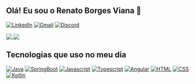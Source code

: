 ## Olá! Eu sou o Renato Borges Viana 👋

[![LinkedIn](https://img.shields.io/badge/LinkedIn-0077B5?style=for-the-badge&logo=linkedin&logoColor=white)](https://linkedin.com/in/renato-borges-viana)
[![Gmail](https://img.shields.io/badge/Gmail-D14836?style=for-the-badge&logo=gmail&logoColor=white)](mailto:renatoviana30@gmail.com)
[![Discord](https://img.shields.io/badge/Discord-7289DA?style=for-the-badge&logo=discord&logoColor=white)](https://discord.gg/V64mW5BEVA)

<a href="https://github.com/renato-viana">
  <img align="center" src="https://github-readme-stats.vercel.app/api?username=renato-viana&show_icons=true&theme=radical" />
</a>
<a href="https://github.com/renato-viana">
  <img align="center" src="https://github-readme-stats.vercel.app/api/top-langs/?username=renato-viana&layout=compact&langs_count=16&theme=radical)](https://github.com/renato-viana/github-readme-stats" />
</a>

## Tecnologias que uso no meu dia

[![Java](https://img.shields.io/badge/Java-ED8B00?style=for-the-badge&logo=java&logoColor=white)](https://docs.oracle.com/en/java/)
[![SpringBoot](https://img.shields.io/badge/Spring-6DB33F?style=for-the-badge&logo=spring&logoColor=white)](https://docs.spring.io/spring-boot/docs/current/reference/htmlsingle/)
[![Javascript](https://img.shields.io/badge/JavaScript-F7DF1E?style=for-the-badge&logo=javascript&logoColor=black)](https://developer.mozilla.org/en-US/docs/Web/JavaScript)
[![Typescript](https://img.shields.io/badge/TypeScript-007ACC?style=for-the-badge&logo=typescript&logoColor=white)](https://www.typescriptlang.org/docs/)
[![Angular](https://img.shields.io/badge/Angular-DD0031?style=for-the-badge&logo=angular&logoColor=white)](https://angular.io/docs)
[![HTML](https://img.shields.io/badge/HTML5-E34F26?style=for-the-badge&logo=html5&logoColor=white)](https://developer.mozilla.org/en-US/docs/Web/HTML)
[![CSS](https://img.shields.io/badge/CSS3-1572B6?style=for-the-badge&logo=css3&logoColor=white)](https://developer.mozilla.org/en-US/docs/Web/CSS)
[![Kotlin](https://img.shields.io/badge/Kotlin-0095D5?&style=for-the-badge&logo=kotlin&logoColor=white)](https://kotlinlang.org/docs/home.html)
[![]()]()
